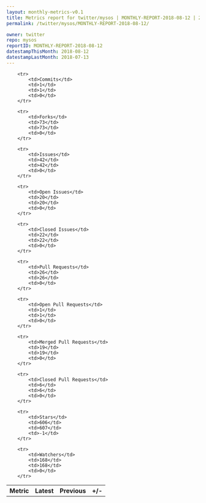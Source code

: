 ```yaml
---
layout: monthly-metrics-v0.1
title: Metrics report for twitter/mysos | MONTHLY-REPORT-2018-08-12 | 2018-08-12
permalink: /twitter/mysos/MONTHLY-REPORT-2018-08-12/

owner: twitter
repo: mysos
reportID: MONTHLY-REPORT-2018-08-12
datestampThisMonth: 2018-08-12
datestampLastMonth: 2018-07-13
---
```



<table style="width: 100%;">
    <tr>
        <th>Metric</th>
        <th>Latest</th>
        <th>Previous</th>
        <th>+/-</th>
    </tr>

        <tr>
            <td>Commits</td>
            <td>1</td>
            <td>1</td>
            <td>0</td>
        </tr>
        
        <tr>
            <td>Forks</td>
            <td>73</td>
            <td>73</td>
            <td>0</td>
        </tr>
        
        <tr>
            <td>Issues</td>
            <td>42</td>
            <td>42</td>
            <td>0</td>
        </tr>
        
        <tr>
            <td>Open Issues</td>
            <td>20</td>
            <td>20</td>
            <td>0</td>
        </tr>
        
        <tr>
            <td>Closed Issues</td>
            <td>22</td>
            <td>22</td>
            <td>0</td>
        </tr>
        
        <tr>
            <td>Pull Requests</td>
            <td>26</td>
            <td>26</td>
            <td>0</td>
        </tr>
        
        <tr>
            <td>Open Pull Requests</td>
            <td>1</td>
            <td>1</td>
            <td>0</td>
        </tr>
        
        <tr>
            <td>Merged Pull Requests</td>
            <td>19</td>
            <td>19</td>
            <td>0</td>
        </tr>
        
        <tr>
            <td>Closed Pull Requests</td>
            <td>6</td>
            <td>6</td>
            <td>0</td>
        </tr>
        
        <tr>
            <td>Stars</td>
            <td>606</td>
            <td>607</td>
            <td>-1</td>
        </tr>
        
        <tr>
            <td>Watchers</td>
            <td>168</td>
            <td>168</td>
            <td>0</td>
        </tr>
        
</table>
